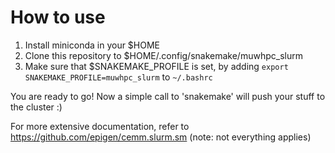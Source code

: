 # How to use

1. Install miniconda in your $HOME
2. Clone this repository to $HOME/.config/snakemake/muwhpc_slurm
3. Make sure that $SNAKEMAKE_PROFILE is set, by adding `export SNAKEMAKE_PROFILE=muwhpc_slurm` to `~/.bashrc`

You are ready to go! Now a simple call to 'snakemake' will push your stuff to the cluster :)


For more extensive documentation, refer to https://github.com/epigen/cemm.slurm.sm  (note: not everything applies)



